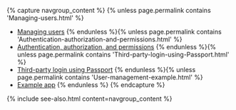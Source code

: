 {% capture navgroup_content %}
  {% unless page.permalink contains 'Managing-users.html' %}
  * [Managing users](Managing-users.html)
  {% endunless %}{% unless page.permalink contains 'Authentication-authorization-and-permissions.html' %}
  * [Authentication, authorization, and permissions](Authentication-authorization-and-permissions.html)
  {% endunless %}{% unless page.permalink contains 'Third-party-login-using-Passport.html' %}
  * [Third-party login using Passport](Third-party-login-using-Passport.html)
  {% endunless %}{% unless page.permalink contains 'User-management-example.html' %}
  * [Example app](User-management-example.html)
  {% endunless %}
{% endcapture %}

{% include see-also.html content=navgroup_content %}
